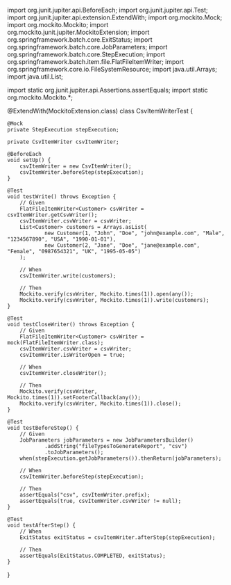 import org.junit.jupiter.api.BeforeEach;
import org.junit.jupiter.api.Test;
import org.junit.jupiter.api.extension.ExtendWith;
import org.mockito.Mock;
import org.mockito.Mockito;
import org.mockito.junit.jupiter.MockitoExtension;
import org.springframework.batch.core.ExitStatus;
import org.springframework.batch.core.JobParameters;
import org.springframework.batch.core.StepExecution;
import org.springframework.batch.item.file.FlatFileItemWriter;
import org.springframework.core.io.FileSystemResource;
import java.util.Arrays;
import java.util.List;

import static org.junit.jupiter.api.Assertions.assertEquals;
import static org.mockito.Mockito.*;

@ExtendWith(MockitoExtension.class)
class CsvItemWriterTest {

    @Mock
    private StepExecution stepExecution;

    private CsvItemWriter csvItemWriter;

    @BeforeEach
    void setUp() {
        csvItemWriter = new CsvItemWriter();
        csvItemWriter.beforeStep(stepExecution);
    }

    @Test
    void testWrite() throws Exception {
        // Given
        FlatFileItemWriter<Customer> csvWriter = csvItemWriter.getCsvWriter();
        csvItemWriter.csvWriter = csvWriter;
        List<Customer> customers = Arrays.asList(
                new Customer(1, "John", "Doe", "john@example.com", "Male", "1234567890", "USA", "1990-01-01"),
                new Customer(2, "Jane", "Doe", "jane@example.com", "Female", "0987654321", "UK", "1995-05-05")
        );

        // When
        csvItemWriter.write(customers);

        // Then
        Mockito.verify(csvWriter, Mockito.times(1)).open(any());
        Mockito.verify(csvWriter, Mockito.times(1)).write(customers);
    }

    @Test
    void testCloseWriter() throws Exception {
        // Given
        FlatFileItemWriter<Customer> csvWriter = mock(FlatFileItemWriter.class);
        csvItemWriter.csvWriter = csvWriter;
        csvItemWriter.isWriterOpen = true;

        // When
        csvItemWriter.closeWriter();

        // Then
        Mockito.verify(csvWriter, Mockito.times(1)).setFooterCallback(any());
        Mockito.verify(csvWriter, Mockito.times(1)).close();
    }

    @Test
    void testBeforeStep() {
        // Given
        JobParameters jobParameters = new JobParametersBuilder()
                .addString("fileTypesToGenerateReport", "csv")
                .toJobParameters();
        when(stepExecution.getJobParameters()).thenReturn(jobParameters);

        // When
        csvItemWriter.beforeStep(stepExecution);

        // Then
        assertEquals("csv", csvItemWriter.prefix);
        assertEquals(true, csvItemWriter.csvWriter != null);
    }

    @Test
    void testAfterStep() {
        // When
        ExitStatus exitStatus = csvItemWriter.afterStep(stepExecution);

        // Then
        assertEquals(ExitStatus.COMPLETED, exitStatus);
    }
}

